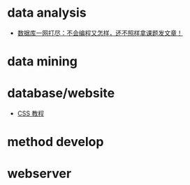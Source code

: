 # data analysis
- [数据库一网打尽：不会编程又怎样，还不照样拿课题发文章！](https://mp.weixin.qq.com/s/GG4eR6BHrlp-9lU3-O--kA)

# data mining

# database/website
- [CSS 教程](https://www.runoob.com/css/css-tutorial.html)

# method develop

# webserver




